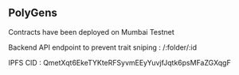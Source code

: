 ## PolyGens

Contracts have been deployed on Mumbai Testnet

Backend API endpoint to prevent trait sniping : /:folder/:id

IPFS CID : QmetXqt6EkeTYKteRFSyvmEEyYuvjfJqtk6psMFaZGXqgF
